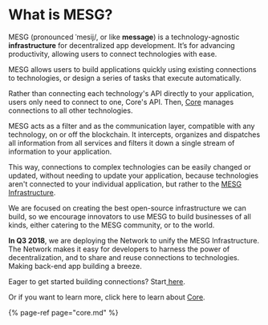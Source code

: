 # What is MESG?

MESG \(pronounced ˈmesij/, or like **message**\) is a technology-agnostic **infrastructure** for decentralized app development. It’s for advancing productivity, allowing users to connect technologies with ease.

MESG allows users to build applications quickly using existing connections to technologies, or design a series of tasks that execute automatically.

Rather than connecting each technology's API directly to your application, users only need to connect to one, Core's API. Then, [Core](core.md) manages connections to all other technologies.

MESG acts as a filter and as the communication layer, compatible with any technology, on or off the blockchain. It intercepts, organizes and dispatches all information from all services and filters it down a single stream of information to your application.  
  
This way, connections to complex technologies can be easily changed or updated, without needing to update your application, because technologies aren't connected to your individual application, but rather to the [MESG Infrastructure](mesg-infrastructure.md). 

We are focused on creating the best open-source infrastructure we can build, so we encourage innovators to use MESG to build businesses of all kinds, either catering to the MESG community, or to the world. 

**In Q3 2018**, we are deploying the Network to unify the MESG Infrastructure. The Network makes it easy for developers to harness the power of decentralization, and to share and reuse connections to technologies. Making back-end app building a breeze.

Eager to get started building connections? Start[ here](https://docs.mesg.tech/~/edit/primary/start-here/run-a-node).  
  
Or if you want to learn more, click here to learn about [Core](core.md).

{% page-ref page="core.md" %}



